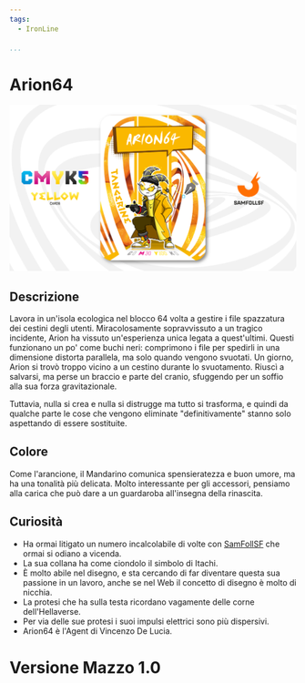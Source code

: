 ```yaml
---
tags:
  - IronLine

...
```


# Arion64

![arion64](../eg/Y/arion64.jpg)

## Descrizione

Lavora in un'isola ecologica nel blocco 64 volta a gestire i file spazzatura dei cestini degli utenti. Miracolosamente sopravvissuto a un tragico incidente, Arion ha vissuto un'esperienza unica legata a quest'ultimi. Questi funzionano un po' come buchi neri: comprimono i file per spedirli in una dimensione distorta parallela, ma solo quando vengono svuotati. Un giorno, Arion si trovò troppo vicino a un cestino durante lo svuotamento. Riuscì a salvarsi, ma perse un braccio e parte del cranio, sfuggendo per un soffio alla sua forza gravitazionale.

Tuttavia, nulla si crea e nulla si distrugge ma tutto si trasforma, e quindi da qualche parte le cose che vengono eliminate "definitivamente" stanno solo aspettando di essere sostituite.

## Colore

Come l'arancione, il Mandarino comunica spensieratezza e buon umore, ma ha una tonalità più delicata. Molto interessante per gli accessori, pensiamo alla carica che può dare a un guardaroba all'insegna della rinascita.

## Curiosità

- Ha ormai litigato un numero incalcolabile di volte con [SamFollSF](../Remix/samfollsf.md) che ormai si odiano a vicenda.
- La sua collana ha come ciondolo il simbolo di Itachi.
- È molto abile nel disegno, e sta cercando di far diventare questa sua passione in un lavoro, anche se nel Web il concetto di disegno è molto di nicchia.
- La protesi che ha sulla testa ricordano vagamente delle corne dell'Hellaverse.
- Per via delle sue protesi i suoi impulsi elettrici sono più dispersivi.
- Arion64 è l'Agent di Vincenzo De Lucia.

# Versione Mazzo 1.0
